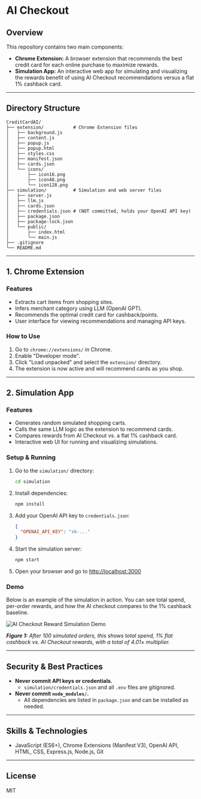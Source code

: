 # AI Checkout

## Overview
This repository contains two main components:
- **Chrome Extension:** A browser extension that recommends the best credit card for each online purchase to maximize rewards.
- **Simulation App:** An interactive web app for simulating and visualizing the rewards benefit of using AI Checkout recommendations versus a flat 1% cashback card.

---

## Directory Structure

```
CreditCardAI/
├── extension/           # Chrome Extension files
│   ├── background.js
│   ├── content.js
│   ├── popup.js
│   ├── popup.html
│   ├── styles.css
│   ├── manifest.json
│   ├── cards.json
│   └── icons/
│       ├── icon16.png
│       ├── icon48.png
│       └── icon128.png
├── simulation/          # Simulation and web server files
│   ├── server.js
│   ├── llm.js
│   ├── cards.json   
│   ├── credentials.json # (NOT committed, holds your OpenAI API key)
│   ├── package.json
│   ├── package-lock.json
│   └── public/
│       ├── index.html
│       └── main.js
├── .gitignore
└── README.md
```

---

## 1. Chrome Extension

### Features
- Extracts cart items from shopping sites.
- Infers merchant category using LLM (OpenAI GPT).
- Recommends the optimal credit card for cashback/points.
- User interface for viewing recommendations and managing API keys.

### How to Use
1. Go to `chrome://extensions/` in Chrome.
2. Enable "Developer mode".
3. Click "Load unpacked" and select the `extension/` directory.
4. The extension is now active and will recommend cards as you shop.

---

## 2. Simulation App

### Features
- Generates random simulated shopping carts.
- Calls the same LLM logic as the extension to recommend cards.
- Compares rewards from AI Checkout vs. a flat 1% cashback card.
- Interactive web UI for running and visualizing simulations.

### Setup & Running
1. Go to the `simulation/` directory:
   ```sh
   cd simulation
   ```
2. Install dependencies:
   ```sh
   npm install
   ```
3. Add your OpenAI API key to `credentials.json`:
   ```json
   {
     "OPENAI_API_KEY": "sk-..."
   }
   ```
4. Start the simulation server:
   ```sh
   npm start
   ```
5. Open your browser and go to [http://localhost:3000](http://localhost:3000)

### Demo
Below is an example of the simulation in action. You can see total spend, per-order rewards, and how the AI checkout compares to the 1% cashback baseline.

![AI Checkout Reward Simulation Demo](images/demo.png)

_**Figure 1:** After 100 simulated orders, this shows total spend, 1% flat cashback vs. AI Checkout rewards, with a total of 4.01× multiplier._

---

## Security & Best Practices
- **Never commit API keys or credentials.**
  - `simulation/credentials.json` and all `.env` files are gitignored.
- **Never commit `node_modules/`.**
  - All dependencies are listed in `package.json` and can be installed as needed.

---

## Skills & Technologies
- JavaScript (ES6+), Chrome Extensions (Manifest V3), OpenAI API, HTML, CSS, Express.js, Node.js, Git

---

## License
MIT
